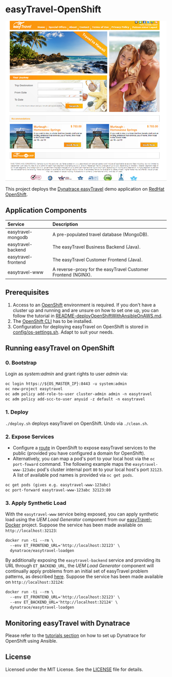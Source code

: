 # easyTravel-OpenShift

![easyTravel Logo](https://github.com/holylai830830/easyTravel-OpenShift/blob/master/screen.png)

This project deploys the [Dynatrace easyTravel](https://community.dynatrace.com/community/display/DL/Demo+Applications+-+easyTravel) demo application on [RedHat OpenShift](https://www.openshift.com).

## Application Components

| Service             | Description
|:--------------------|:-----------
| easytravel-mongodb  | A pre-populated travel database (MongoDB).
| easytravel-backend  | The easyTravel Business Backend (Java).
| easytravel-frontend | The easyTravel Customer Frontend (Java).
| easytravel-www      | A reverse-proxy for the easyTravel Customer Frontend (NGINX).

## Prerequisites

1. Access to an [OpenShift](https://www.openshift.com) environment is required. If you don't have a cluster up and running and are unsure on how to set one up, you can follow the tutorial in [README-deployOpenShiftWithAnsibleOnAWS.md](https://github.com/dynatrace-innovationlab/easyTravel-OpenShift/blob/master/README-deployOpenShiftOnAwsWithAnsible.md).
2. The [OpenShift CLI](https://docs.openshift.org/latest/cli_reference/get_started_cli.html) has to be installed.
3. Configuration for deploying easyTravel on OpenShift is stored in [config/os-settings.sh](https://github.com/dynatrace-innovationlab/easyTravel-OpenShift/blob/master/config/os-settings.sh). Adapt to suit your needs.

## Running easyTravel on OpenShift

### 0. Bootstrap

Login as *system:admin* and grant rights to user *admin* via:

```
oc login https://${OS_MASTER_IP}:8443 -u system:admin
oc new-project easytravel
oc adm policy add-role-to-user cluster-admin admin -n easytravel
oc adm policy add-scc-to-user anyuid -z default -n easytravel
```

### 1. Deploy

`./deploy.sh` deploys easyTravel on OpenShift. Undo via `./clean.sh`.

### 2. Expose Services

- Configure a [route](https://docs.openshift.com/enterprise/latest/dev_guide/routes.html) in OpenShift to expose easyTravel services to the public (provided you have configured a domain for OpenShift).
- Alternatively, you can map a pod's port to your local host via the `oc port-foward` command. The following example maps the `easytravel-www-123abc` pod's cluster internal port `80` to your local host's port `32123`. A list of available pod names is provided via `oc get pods`.

```
oc get pods (gives e.g. easytravel-www-123abc)
oc port-forward easytravel-www-123abc 32123:80
```

### 3. Apply Synthetic Load

With the `easytravel-www` service being exposed, you can apply synthetic load using the *UEM Load Generator* component from our [easyTravel-Docker](https://github.com/dynatrace-innovationlab/easyTravel-Docker) project. Suppose the service has been made available on `http://localhost:32123`:

```
docker run -ti --rm \
  --env ET_FRONTEND_URL='http://localhost:32123' \
  dynatrace/easytravel-loadgen
```

By additionally exposing the `easytravel-backend` service and providing its URL through `ET_BACKEND_URL`, the *UEM Load Generator* component will continually apply problems from an initial set of easyTravel problem patterns, as described [here](https://github.com/dynatrace-innovationlab/easyTravel-Docker). Suppose the service has been made available on `http://localhost:32124`:

```
docker run -ti --rm \
  --env ET_FRONTEND_URL='http://localhost:32123' \
  --env ET_BACKEND_URL='http://localhost:32124' \
  dynatrace/easytravel-loadgen
```

## Monitoring easyTravel with Dynatrace

Please refer to the [tutorials section](https://github.com/dynatrace-innovationlab/easyTravel-OpenShift/tree/master/tutorials/) on how to set up Dynatrace for OpenShift using Ansible.

## License

Licensed under the MIT License. See the [LICENSE](https://github.com/dynatrace-innovationlab/easyTravel-OpenShift/blob/master/LICENSE) file for details.
